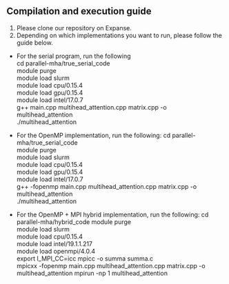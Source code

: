 ## Compilation and execution guide
1. Please clone our repository on Expanse.
2. Depending on which implementations you want to run, please follow the guide below.

* For the serial program, run the following  
    cd parallel-mha/true_serial_code  
    module purge  
    module load slurm  
    module load cpu/0.15.4    
    module load gpu/0.15.4  
    module load intel/17.0.7  
    g++ main.cpp multihead_attention.cpp matrix.cpp -o multihead_attention  
    ./multihead_attention 

* For the OpenMP implementation, run the following:
    cd parallel-mha/true_serial_code  
    module purge  
    module load slurm  
    module load cpu/0.15.4      
    module load gpu/0.15.4  
    module load intel/17.0.7  
    g++ -fopenmp main.cpp multihead_attention.cpp matrix.cpp -o multihead_attention  
    ./multihead_attention  

* For the OpenMP + MPI hybrid implementation, run the following:
    cd parallel-mha/hybrid_code 
    module purge  
    module load slurm  
    module load cpu/0.15.4    
    module load intel/19.1.1.217  
    module load openmpi/4.0.4  
    export I_MPI_CC=icc 
    mpicc -o summa summa.c  
    mpicxx -fopenmp main.cpp multihead_attention.cpp matrix.cpp -o multihead_attention
    mpirun -np 1 multihead_attention